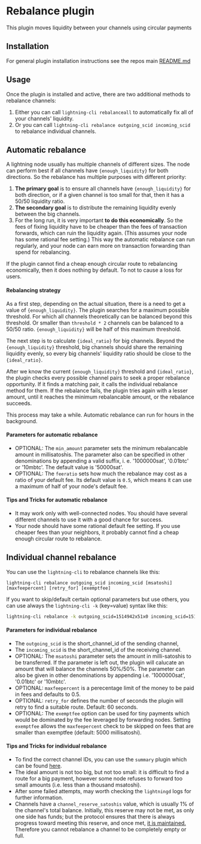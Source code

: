 # Rebalance plugin

This plugin moves liquidity between your channels using circular payments


## Installation

For general plugin installation instructions see the repos main
[README.md](https://github.com/lightningd/plugins/blob/master/README.md#Installation)


## Usage

Once the plugin is installed and active, there are two additional methods to rebalance channels:
1) Either you can call `lightning-cli rebalanceall` to automatically fix all of your channels' liquidity.
2) Or you can call `lightning-cli rebalance outgoing_scid incoming_scid` to rebalance individual channels.

## Automatic rebalance

A lightning node usually has multiple channels of different sizes. The node can perform best if all channels have `{enough_liquidity}` for both directions. So the rebalance has multiple purposes with different priority:
1) **The primary goal** is to ensure all channels have `{enough_liquidity}` for both direction, or if a given channel is too small for that, then it has a 50/50 liquidity ratio.
2) **The secondary goal** is to distribute the remaining liquidity evenly between the big channels.
3) For the long run, it is very important **to do this economically**. So the fees of fixing liquidity have to be cheaper than the fees of transaction forwards, which can ruin the liquidity again. (This assumes your node has some rational fee setting.) This way the automatic rebalance can run regularly, and your node can earn more on transaction forwarding than spend for rebalancing.

If the plugin cannot find a cheap enough circular route to rebalancing economically, then it does nothing by default. To not to cause a loss for users.

#### Rebalancing strategy

As a first step, depending on the actual situation, there is a need to get a value of `{enough_liquidity}`. The plugin searches for a maximum possible threshold. For which all channels theoretically can be balanced beyond this threshold. Or smaller than `threshold * 2` channels can be balanced to a 50/50 ratio. `{enough_liquidity}` will be half of this maximum threshold.

The next step is to calculate `{ideal_ratio}` for big channels. Beyond the `{enough_liquidity}` threshold, big channels should share the remaining liquidity evenly, so every big channels' liquidity ratio should be close to the `{ideal_ratio}`.

After we know the current `{enough_liquidity}` threshold and `{ideal_ratio}`, the plugin checks every possible channel pairs to seek a proper rebalance opportunity. If it finds a matching pair, it calls the individual rebalance method for them. If the rebalance fails, the plugin tries again with a lesser amount, until it reaches the minimum rebalancable amount, or the rebalance succeeds.

This process may take a while. Automatic rebalance can run for hours in the background.

#### Parameters for automatic rebalance

- OPTIONAL: The `min_amount` parameter sets the minimum rebalancable amount in millisatoshis. The parameter also can be specified in other denominations by appending a valid suffix, i. e. '1000000sat', '0.01btc' or '10mbtc'. The default value is '50000sat'.
- OPTIONAL: The `feeratio` sets how much the rebalance may cost as a ratio of your default fee. Its default value is `0.5`, which means it can use a maximum of half of your node's default fee.

#### Tips and Tricks for automatic rebalance

- It may work only with well-connected nodes. You should have several different channels to use it with a good chance for success.
- Your node should have some rational default fee setting. If you use cheaper fees than your neighbors, it probably cannot find a cheap enough circular route to rebalance.

## Individual channel rebalance
You can use the `lightning-cli` to rebalance channels like this:

```
lightning-cli rebalance outgoing_scid incoming_scid [msatoshi] [maxfeepercent] [retry_for] [exemptfee]
```

If you want to skip/default certain optional parameters but use others, you can
use always the `lightning-cli -k` (key=value) syntax like this:

```bash
lightning-cli rebalance -k outgoing_scid=1514942x51x0 incoming_scid=1515133x10x0 maxfeepercent=1
```

#### Parameters for individual rebalance

- The `outgoing_scid` is the short_channel_id of the sending channel,
- The `incoming_scid` is the short_channel_id of the receiving channel.
- OPTIONAL: The `msatoshi` parameter sets the amount in milli-satoshis to be
  transferred. If the parameter is left out, the plugin will calucate an amount
  that will balance the channels 50%/50%. The parameter can also be given in
  other denominations by appending i.e. '1000000sat', '0.01btc' or '10mbtc'.
- OPTIONAL: `maxfeepercent` is a perecentage limit of the money to be paid in
  fees and defaults to 0.5.
- OPTIONAL: `retry_for` defines the number of seconds the plugin will retry to
  find a suitable route. Default: 60 seconds.
- OPTIONAL: The `exemptfee` option can be used for tiny payments which would be
  dominated by the fee leveraged by forwarding nodes. Setting `exemptfee`
  allows the `maxfeepercent` check to be skipped on fees that are smaller than
  exemptfee (default: 5000 millisatoshi).


#### Tips and Tricks for individual rebalance

- To find the correct channel IDs, you can use the `summary` plugin which can
  be found [here](https://github.com/lightningd/plugins/tree/master/summary).
- The ideal amount is not too big, but not too small: it is difficult to find a
  route for a big payment, however some node refuses to forward too small
  amounts (i.e. less than a thousand msatoshi).
- After some failed attempts, may worth checking the `lightningd` logs for
  further information.
- Channels have a `channel_reserve_satoshis` value, which is usually 1% of the
  channel's total balance. Initially, this reserve may not be met, as only one
  side has funds; but the protocol ensures that there is always progress toward
  meeting this reserve, and once met, [it is maintained.](https://github.com/lightningnetwork/lightning-rfc/blob/master/02-peer-protocol.md#rationale)
  Therefore you cannot rebalance a channel to be completely empty or full.
